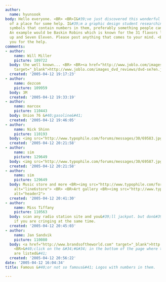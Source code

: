 ```yaml
---
author:
  name: hyunsook
body: Hello everyone. <BR> <BR>I&#39;ve just discovered this wonderful forum in search
  of a place for some help. I&#39;m a graphic design student researching logos and
  symbols that contain numbers in them, preferably something people can recognize.
  An example would be Baskin Robins which is known for the 31 flavors logo or Seven
  up and Seven Eleven. Please post anything that comes to your mind. <BR> <BR>Thank
  you for the help.
comments:
- author:
    name: Will Miller
    picture: 109722
  body: the well known... <BR> <BR><a href="http://www.joblo.com/images_dvd_reviews/dvd-se7en.jpg"
    target="_blank">http://www.joblo.com/images_dvd_reviews/dvd-se7en.jpg</a>
  created: '2005-04-12 19:17:23'
- author:
    name: dezcom
    picture: 109959
  body: 3M
  created: '2005-04-12 19:33:19'
- author:
    name: marcox
    picture: 110443
  body: Union 76 &#40;gasoline&#41;
  created: '2005-04-12 19:46:05'
- author:
    name: Nick Shinn
    picture: 110193
  body: <img src="http://www.typophile.com/forums/messages/30/69583.jpg" alt="555">
  created: '2005-04-12 20:21:58'
- author:
    name: sim
    picture: 129649
  body: <img src="http://www.typophile.com/forums/messages/30/69587.jpg" alt="777">
  created: '2005-04-12 20:21:58'
- author:
    name: sim
    picture: 129649
  body: Music store and more <BR><img src="http://www.typophile.com/forums/messages/30/69593.jpg"
    alt="line6store"> <BR> <BR>Art gallery <BR><img src="http://www.typophile.com/forums/messages/30/69594.gif"
    alt="header2">
  created: '2005-04-12 20:41:30'
- author:
    name: Miss Tiffany
    picture: 110563
  body: scan any radio station site and you&#39;ll jackpot. but don&#39;t be surprised
    if you are cringing at the same time.
  created: '2005-04-12 20:45:03'
- author:
    name: Jan Sandvik
    picture: 110080
  body: <a href="http://www.brandsoftheworld.com" target="_blank">http://www.brandsoftheworld.com</a>
    <BR>&#40;click on the &#34;#&#34; in the bottom of the page where the alphabets
    are listed&#41;
  created: '2005-04-12 20:56:22'
date: '2005-04-12 16:04:34'
title: Famous &#40;or not so famous&#41; Logos with numbers in them.

---
```

